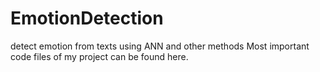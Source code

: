# EmotionDetection
detect emotion from texts using ANN and other methods 
Most important code files of my project can be found here.  

